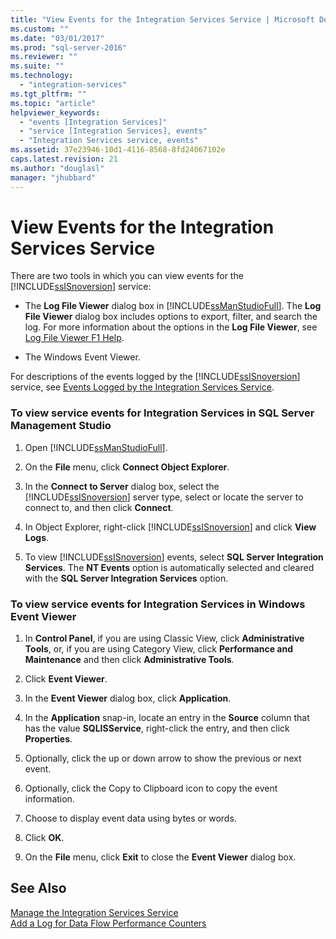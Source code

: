```yaml
---
title: "View Events for the Integration Services Service | Microsoft Docs"
ms.custom: ""
ms.date: "03/01/2017"
ms.prod: "sql-server-2016"
ms.reviewer: ""
ms.suite: ""
ms.technology: 
  - "integration-services"
ms.tgt_pltfrm: ""
ms.topic: "article"
helpviewer_keywords: 
  - "events [Integration Services]"
  - "service [Integration Services], events"
  - "Integration Services service, events"
ms.assetid: 37e23946-10d1-4116-8568-8fd24067102e
caps.latest.revision: 21
ms.author: "douglasl"
manager: "jhubbard"
---
```

# View Events for the Integration Services Service
  There are two tools in which you can view events for the [!INCLUDE[ssISnoversion](../../a9notintoc/includes/ssisnoversion-md.md)] service:  
  
-   The **Log File Viewer** dialog box in [!INCLUDE[ssManStudioFull](../../a9notintoc/includes/ssmanstudiofull-md.md)]. The **Log File Viewer** dialog box includes options to export, filter, and search the log. For more information about the options in the **Log File Viewer**, see [Log File Viewer F1 Help](../../relational-databases/logs/log-file-viewer-f1-help.md).  
  
-   The Windows Event Viewer.  
  
 For descriptions of the events logged by the [!INCLUDE[ssISnoversion](../../a9notintoc/includes/ssisnoversion-md.md)] service, see [Events Logged by the Integration Services Service](../../integration-services/service/events-logged-by-the-integration-services-service.md).  
  
### To view service events for Integration Services in SQL Server Management Studio  
  
1.  Open [!INCLUDE[ssManStudioFull](../../a9notintoc/includes/ssmanstudiofull-md.md)].  
  
2.  On the **File** menu, click **Connect Object Explorer**.  
  
3.  In the **Connect to Server** dialog box, select the [!INCLUDE[ssISnoversion](../../a9notintoc/includes/ssisnoversion-md.md)] server type, select or locate the server to connect to, and then click **Connect**.  
  
4.  In Object Explorer, right-click [!INCLUDE[ssISnoversion](../../a9notintoc/includes/ssisnoversion-md.md)] and click **View Logs**.  
  
5.  To view [!INCLUDE[ssISnoversion](../../a9notintoc/includes/ssisnoversion-md.md)] events, select **SQL Server Integration Services**. The **NT Events** option is automatically selected and cleared with the **SQL Server Integration Services** option.  
  
### To view service events for Integration Services in Windows Event Viewer  
  
1.  In **Control Panel**, if you are using Classic View, click **Administrative Tools**, or, if you are using Category View, click **Performance and Maintenance** and then click **Administrative Tools**.  
  
2.  Click **Event Viewer**.  
  
3.  In the **Event Viewer** dialog box, click **Application**.  
  
4.  In the **Application** snap-in, locate an entry in the **Source** column that has the value **SQLISService**, right-click the entry, and then click **Properties**.  
  
5.  Optionally, click the up or down arrow to show the previous or next event.  
  
6.  Optionally, click the Copy to Clipboard icon to copy the event information.  
  
7.  Choose to display event data using bytes or words.  
  
8.  Click **OK**.  
  
9. On the **File** menu, click **Exit** to close the **Event Viewer** dialog box.  
  
## See Also  
 [Manage the Integration Services Service](../../integration-services/service/manage-the-integration-services-service.md)   
 [Add a Log for Data Flow Performance Counters](../../integration-services/performance/add-a-log-for-data-flow-performance-counters.md)  
  
  